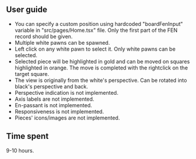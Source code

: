## User guide

- You can specify a custom position using hardcoded "boardFenInput" variable in "src/pages/Home.tsx" file. Only the first part of the FEN record should be given.
- Multiple white pawns can be spawned.
- Left click on any white pawn to select it. Only white pawns can be selected.
- Selected piece will be highlighted in gold and can be moved on squares highlighted in orange. The move is completed with the rightclick on the target square.
- The view is originally from the white's perspective. Can be rotated into black's perspective and back.
- Perspective indication is not implemented.
- Axis labels are not implemented.
- En-passant is not implemented.
- Responsiveness is not implemented.
- Pieces' icons/images are not implemented.

## Time spent

9-10 hours.
